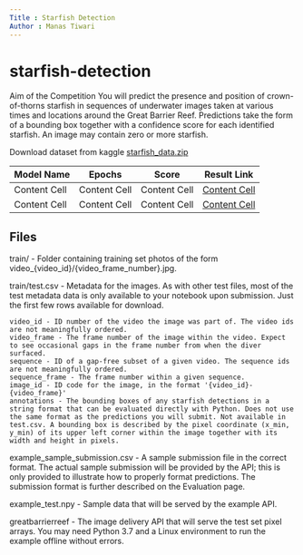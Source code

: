 ```yaml
---
Title : Starfish Detection
Author : Manas Tiwari
---
```

# starfish-detection
Aim of the Competition 
You will predict the presence and position of crown-of-thorns starfish in sequences of underwater images taken at various times and locations around the Great Barrier Reef. Predictions take the form of a bounding box together with a confidence score for each identified starfish. An image may contain zero or more starfish.

Download dataset from kaggle
[starfish_data.zip](https://www.kaggle.com/c/tensorflow-great-barrier-reef/data)

| Model Name  | Epochs | Score  | Result Link  | 
| ------------- | ------------- | ------------- | ------------- | 
| Content Cell  | Content Cell  | Content Cell  | [Content Cell]()  |
| Content Cell  | Content Cell  | Content Cell  | [Content Cell]()  |

## Files

train/ - Folder containing training set photos of the form video_{video_id}/{video_frame_number}.jpg.

train/test.csv - Metadata for the images. As with other test files, most of the test metadata data is only available to your notebook upon submission. Just the first few rows available for download.

    video_id - ID number of the video the image was part of. The video ids are not meaningfully ordered.
    video_frame - The frame number of the image within the video. Expect to see occasional gaps in the frame number from when the diver surfaced.
    sequence - ID of a gap-free subset of a given video. The sequence ids are not meaningfully ordered.
    sequence_frame - The frame number within a given sequence.
    image_id - ID code for the image, in the format '{video_id}-{video_frame}'
    annotations - The bounding boxes of any starfish detections in a string format that can be evaluated directly with Python. Does not use the same format as the predictions you will submit. Not available in test.csv. A bounding box is described by the pixel coordinate (x_min, y_min) of its upper left corner within the image together with its width and height in pixels.

example_sample_submission.csv - A sample submission file in the correct format. The actual sample submission will be provided by the API; this is only provided to illustrate how to properly format predictions. The submission format is further described on the Evaluation page.

example_test.npy - Sample data that will be served by the example API.

greatbarrierreef - The image delivery API that will serve the test set pixel arrays. You may need Python 3.7 and a Linux environment to run the example offline without errors.
